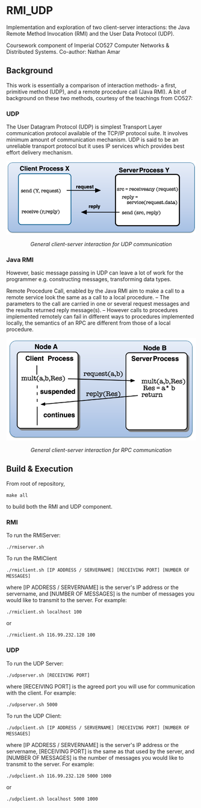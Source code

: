 # RMI_UDP
Implementation and exploration of two client-server interactions: the Java Remote Method Invocation (RMI) and the User Data Protocol (UDP). 

Coursework component of Imperial CO527 Computer Networks & Distributed Systems. Co-author: Nathan Amar

## Background
This work is essentially a comparison of interaction methods- a first, primitive method (UDP), and a remote procedure call (Java RMI). A bit of background on these two methods, courtesy of the teachings from CO527:

### UDP
The User Datagram Protocol (UDP) is simplest Transport Layer communication protocol available of the TCP/IP protocol suite. It involves minimum amount of communication mechanism. UDP is said to be an unreliable transport protocol but it uses IP services which provides best effort delivery mechanism.

<p align="center">
  <img src="https://github.com/RaphaelBijaoui/images/blob/master/UDP.png">
</p>
<p align="center">
  <i>General client-server interaction for UDP communication</i>
</p>


### Java RMI
However, basic message passing in UDP can leave a lot of work for the programmer e.g. constructing messages, transforming data types.

Remote Procedure Call, enabled by the Java RMI aim to make a call to a remote service look the same as a call to a local procedure.
– The parameters to the call are carried in one or several request messages and the results returned reply message(s).
– However calls to procedures implemented remotely can fail in different ways to procedures implemented locally, the semantics of an RPC are different from those of a local procedure.

<p align="center">
  <img src="https://github.com/RaphaelBijaoui/images/blob/master/RPC.png">
</p>
<p align="center">
  <i>General client-server interaction for RPC communication</i>
</p>

## Build & Execution
From root of repository,
```
make all
```
to build both the RMI and UDP component.

### RMI
To run the RMIServer:
```
./rmiserver.sh 
```
To run the RMIClient
```
./rmiclient.sh [IP ADDRESS / SERVERNAME] [RECEIVING PORT] [NUMBER OF MESSAGES]
```
where [IP ADDRESS / SERVERNAME] is the server's IP address or the servername, and [NUMBER OF MESSAGES] is the number of messages you would like to transmit to the server. For example:
```
./rmiclient.sh localhost 100
```
or
```
./rmiclient.sh 116.99.232.120 100
```


### UDP
To run the UDP Server:
```
./udpserver.sh [RECEIVING PORT]
```
where [RECEIVING PORT] is the agreed port you will use for communication with the client. For example:

```
./udpserver.sh 5000
```

To run the UDP Client:
```
./udpclient.sh [IP ADDRESS / SERVERNAME] [RECEIVING PORT] [NUMBER OF MESSAGES]
```
where [IP ADDRESS / SERVERNAME] is the server's IP address or the servername, [RECEIVING PORT] is the same as that used by the server, and [NUMBER OF MESSAGES] is the number of messages you would like to transmit to the server. For example:

```
./udpclient.sh 116.99.232.120 5000 1000
```
or
```
./udpclient.sh localhost 5000 1000
```

